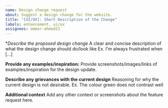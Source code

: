 ```yaml
---
name: Design change request
about: Suggest a design change for the website.
title: "[UI/UX]: Short Description of the Change"
labels: enhancement, ui/ux
assignees: ammar-ahmed22
---
```


\*_Describe the proposed design change_
A clear and concise description of what the design change should do/look like Ex. I'm always frustrated when [...]

**Provide any examples/inspiration:**
Provide screenshots/images/links of examples/inspiration for the design update.

**Describe any grievances with the current design**
Reasoning for why the current design is not desirable. Ex. The colour green does not contrast well

**Additional context**
Add any other context or screenshots about the feature request here.
